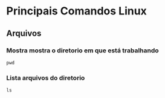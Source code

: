 # Principais Comandos Linux

## Arquivos

### Mostra mostra o diretorio em que está trabalhando
```shell
pwd
```

### Lista arquivos do diretorio
```shell
ls
```
